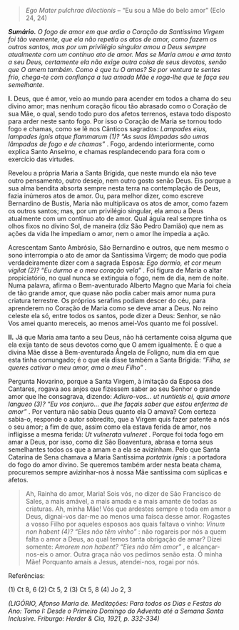> *Ego Mater pulchrae dilectionis* – “Eu sou a Mãe do belo amor” (Eclo 24, 24)

***Sumário.** O fogo de amor em que ardia o Coração da Santíssima Virgem foi tão veemente, que ela não repetia os atos de amor, como fazem os outros santos, mas por um privilégio singular amou a Deus sempre atualmente com um contínuo ato de amor. Mas se Maria amou e ama tanto a seu Deus, certamente ela não exige outra coisa de seus devotos, senão que O amem também. Como é que tu O amas? Se por ventura te sentes frio, chega-te com confiança a tua amada Mãe e roga-lhe que te faça seu semelhante.*

**I.** Deus, que é amor, veio ao mundo para acender em todos a chama do seu divino amor; mas nenhum coração ficou tão abrasado como o Coração de sua Mãe, o qual, sendo todo puro dos afetos terrenos, estava todo disposto para arder neste santo fogo. Por isso o Coração de Maria se tornou todo fogo e chamas, como se lê nos Cânticos sagrados: *Lampades eius, lampades ignis atque flammarum (1)? “As suas lâmpadas são umas lâmpadas de fogo e de chamas”* . Fogo, ardendo interiormente, como explica Santo Anselmo, e chamas resplandecendo para fora com o exercício das virtudes.

Revelou a própria Maria a Santa Brígida, que neste mundo ela não teve outro pensamento, outro desejo, nem outro gosto senão Deus. Eis porque a sua alma bendita absorta sempre nesta terra na contemplação de Deus, fazia inúmeros atos de amor. Ou, para melhor dizer, como escreve Bernardino de Bustis, Maria não multiplicava os atos de amor, como fazem os outros santos; mas, por um privilégio singular, ela amou a Deus atualmente com um contínuo ato de amor. Qual águia real sempre tinha os olhos fixos no divino Sol, de maneira (diz São Pedro Damião) que nem as ações da vida lhe impediam o amor, nem o amor lhe impedia a ação.

Acrescentam Santo Ambrósio, São Bernardino e outros, que nem mesmo o sono interrompia o ato de amor da Santíssima Virgem; de modo que podia verdadeiramente dizer com a sagrada Esposa: *Ego dormio, et cor meum vigilat (2)? “Eu durmo e o meu coração vela”* . Foi figura de Maria o altar propiciatório, no qual nunca se extinguia o fogo, nem de dia, nem de noite. Numa palavra, afirma o Bem-aventurado Alberto Magno que Maria foi cheia de tão grande amor, que quase não podia caber mais amor numa pura criatura terrestre. Os próprios serafins podiam descer do céu, para aprenderem no Coração de Maria como se deve amar a Deus. No reino celeste ela só, entre todos os santos, pode dizer a Deus: Senhor, se não Vos amei quanto mereceis, ao menos amei-Vos quanto me foi possível.

**II.** Já que Maria ama tanto a seu Deus, não há certamente coisa alguma que ela exija tanto de seus devotos como que O amem igualmente. É o que a divina Mãe disse à Bem-aventurada Ângela de Foligno, num dia em que esta tinha comungado; é o que ela disse também a Santa Brígida: *“Filha, se queres cativar o meu amor, ama o meu Filho”* .

Pergunta Novarino, porque a Santa Virgem, à imitação da Esposa dos Cantares, rogava aos anjos que fizessem saber ao seu Senhor o grande amor que lhe consagrava, dizendo: *Adiuro-vos… ut nuntietis ei, quia amore langueo (3)? “Eu vos conjuro… que lhe façais saber que estou enferma de amor”* . Por ventura não sabia Deus quanto ela O amava? Com certeza sabia-o, responde o autor sobredito, que a Virgem quis fazer patente a nós o seu amor; a fim de que, assim como ela estava ferida de amor, nos infligisse a mesma ferida: *Ut vulnerata vulneret* . Porque foi toda fogo em amar a Deus, por isso, como diz São Boaventura, abrasa e torna seus semelhantes todos os que a amam e a ela se avizinham. Pelo que Santa Catarina de Sena chamava a Maria Santíssima *portatrix ignis* : a portadora do fogo do amor divino. Se queremos também arder nesta beata chama, procuremos sempre avizinhar-nos à nossa Mãe santíssima com súplicas e afetos.

> Ah, Rainha do amor, Maria! Sois vós, no dizer de São Francisco de Sales, a mais amável, a mais amada e a mais amante de todas as criaturas. Ah, minha Mãe! Vós que ardestes sempre e toda em amor a Deus, dignai-vos dar-me ao menos uma faísca desse amor. Rogastes a vosso Filho por aqueles esposos aos quais faltava o vinho: *Vinum non habent (4)? “Eles não têm vinho”* : não rogareis por nós a quem falta o amor a Deus, ao qual temos tanta obrigação de amar? Dizei somente: *Amorem non habent? “Eles não têm amor”* , e alcançar-nos-eis o amor. Outra graça não vos pedimos senão esta. Ó minha Mãe! Porquanto amais a Jesus, atendei-nos, rogai por nós.

Referências:

\(1\) Ct 8, 6 (2) Ct 5, 2 (3) Ct 5, 8 (4) Jo 2, 3

*(LIGÓRIO, Afonso Maria de. Meditações: Para todos os Dias e Festas do Ano: Tomo I: Desde o Primeiro Domingo do Advento até a Semana Santa Inclusive. Friburgo: Herder & Cia, 1921, p. 332-334)*
